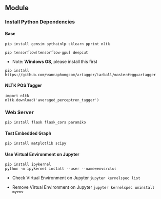 ## Module

### Install Python Dependencies

#### Base
```
pip install gensim pythainlp sklearn pprint nltk
```

```
pip tensorflow[tensorflow-gpu] deepcut
```

* Note: **Windows OS**, please install this first
```
pip install https://github.com/wannaphongcom/artagger/tarball/master#egg=artagger
```

#### NLTK POS Tagger
```
import nltk
nltk.download('averaged_perceptron_tagger')
```

### Web Server
```
pip install flask flask_cors paramiko
```

#### Test Embedded Graph
```
pip install matplotlib scipy
```

#### Use Virtual Environment on Jupyter 
```
pip install ipykernel
python -m ipykernel install --user --name=envsrclus
```

* Check Virtual Environment on Jupyter  ```jupyter kernelspec list```

* Remove Virtual Environment on Jupyter  ```jupyter kernelspec uninstall myenv```